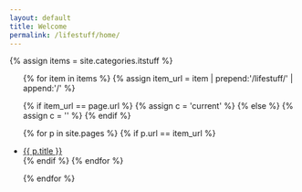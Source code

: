 ```yaml
---
layout: default
title: Welcome
permalink: /lifestuff/home/
---
```

{% assign items = site.categories.itstuff %}

<ul>
{% for item in items %}
  {% assign item_url = item | prepend:'/lifestuff/' | append:'/' %}

  {% if item_url == page.url %}
    {% assign c = 'current' %}
  {% else %}
    {% assign c = '' %}
  {% endif %}

  {% for p in site.pages %}
    {% if p.url == item_url %}
      <li class="{{ c }}"><a href="{{ site.url }}{{ p.url }}">{{ p.title }}</a></li>
    {% endif %}
  {% endfor %}

{% endfor %}  
</ul>

